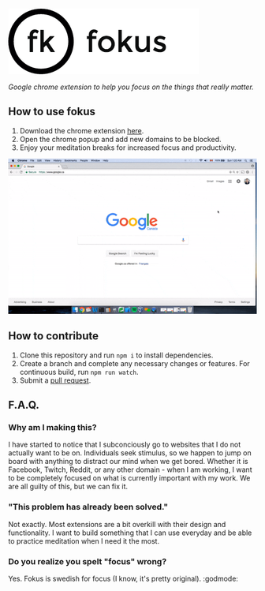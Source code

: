 ![alt-text](https://github.com/williamgrosset/fokus/blob/master/png/fokus_title.png "fokus")  
  
*Google chrome extension to help you focus on the things that really matter.*

## How to use fokus
1. Download the chrome extension [here](https://chrome.google.com/webstore/detail/fokus/kapnmpfkldbacoamceiggkcoaepfgiea).
2. Open the chrome popup and add new domains to be blocked.
3. Enjoy your meditation breaks for increased focus and productivity.  

![](https://github.com/williamgrosset/fokus/blob/master/png/example.gif)

## How to contribute
1. Clone this repository and run ```npm i``` to install dependencies.
2. Create a branch and complete any necessary changes or features. For continuous build, run ```npm run watch```.
3. Submit a [pull request](https://help.github.com/articles/about-pull-requests/).

## F.A.Q.
### Why am I making this?
I have started to notice that I subconciously go to websites that I do not actually want to be on. Individuals seek stimulus, so we happen to jump on board with anything to distract our mind when we get bored. Whether it is Facebook, Twitch, Reddit, or any other domain - when I am working, I want to be completely focused on what is currently important with my work. We are all guilty of this, but we can fix it.

### "This problem has already been solved."
Not exactly. Most extensions are a bit overkill with their design and functionality. I want to build something that I can use everyday and be able to practice meditation when I need it the most.

### Do you realize you spelt "focus" wrong?
Yes. Fokus is swedish for focus (I know, it's pretty original). :godmode:
